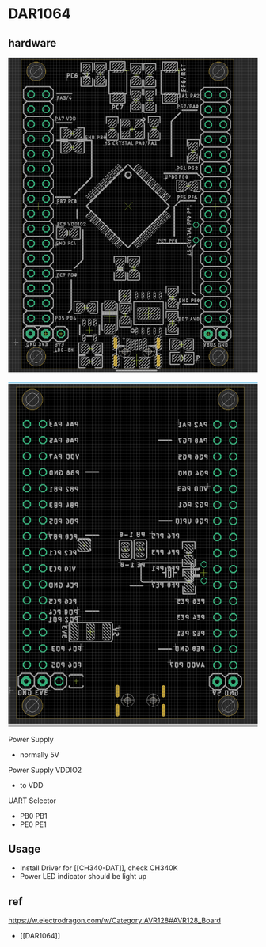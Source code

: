 

# DAR1064 

## hardware 

![](30-27-16-19-04-2023.png)

![](14-28-16-19-04-2023.png)

Power Supply 
- normally 5V

Power Supply VDDIO2 
- to VDD


UART Selector 
- PB0 PB1
- PE0 PE1

## Usage 

- Install Driver for [[CH340-DAT]], check CH340K
- Power LED indicator should be light up


## ref 


https://w.electrodragon.com/w/Category:AVR128#AVR128_Board

- [[DAR1064]]

